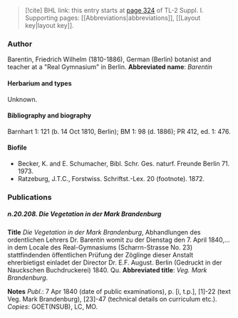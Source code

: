 > [!cite] BHL link: this entry starts at [page 324](https://www.biodiversitylibrary.org/page/33265051) of TL-2 Suppl. I.
> Supporting pages: [[Abbreviations|abbreviations]], [[Layout key|layout key]].

### Author

Barentin, Friedrich Wilhelm (1810-1886), German (Berlin) botanist and teacher at a "Real Gymnasium" in Berlin. 
**Abbreviated name**: *Barentin*

#### Herbarium and types

Unknown.

#### Bibliography and biography

Barnhart 1: 121 (b. 14 Oct 1810, Berlin); BM 1: 98 (d. 1886); PR 412, ed. 1: 476.

#### Biofile

- Becker, K. and E. Schumacher, Bibl. Schr. Ges. naturf. Freunde Berlin 71. 1973.
- Ratzeburg, J.T.C., Forstwiss. Schriftst.-Lex. 20 (footnote). 1872.

### Publications

##### n.20.208. Die Vegetation in der Mark Brandenburg

**Title**
*Die Vegetation in der Mark Brandenburg*, Abhandlungen des ordentlichen Lehrers Dr. Barentin womit zu der Dienstag den 7. April 1840,... in dem Locale des Real-Gymnasiums (Scharrn-Strasse No. 23) stattfindenden öffentlichen Prüfung der Zöglinge dieser Anstalt ehrerbietigst einladet der Director Dr. E.F. August. Berlin (Gedruckt in der Nauckschen Buchdruckerei) 1840. Qu.
**Abbreviated title**: *Veg. Mark Brandenburg*.

**Notes**
*Publ*.: 7 Apr 1840 (date of public examinations), p. \[i, t.p.\], \[1\]-22 (text Veg. Mark Brandenburg), \[23\]-47 (technical details on curriculum etc.). *Copies*: GOET(NSUB), LC, MO.

